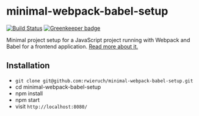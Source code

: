 # minimal-webpack-babel-setup

[![Build Status](https://travis-ci.org/rwieruch/minimal-webpack-babel-setup.svg?branch=master)](https://travis-ci.org/rwieruch/minimal-webpack-babel-setup)   [![Greenkeeper badge](https://badges.greenkeeper.io/rwieruch/minimal-webpack-babel-setup.svg)](https://greenkeeper.io/)

Minimal project setup for a JavaScript project running with Webpack and Babel for a frontend application. [Read more about it.](https://www.robinwieruch.de/webpack-babel-setup-tutorial/)

## Installation

* `git clone git@github.com:rwieruch/minimal-webpack-babel-setup.git`
* cd minimal-webpack-babel-setup
* npm install
* npm start
* visit `http://localhost:8080/`

